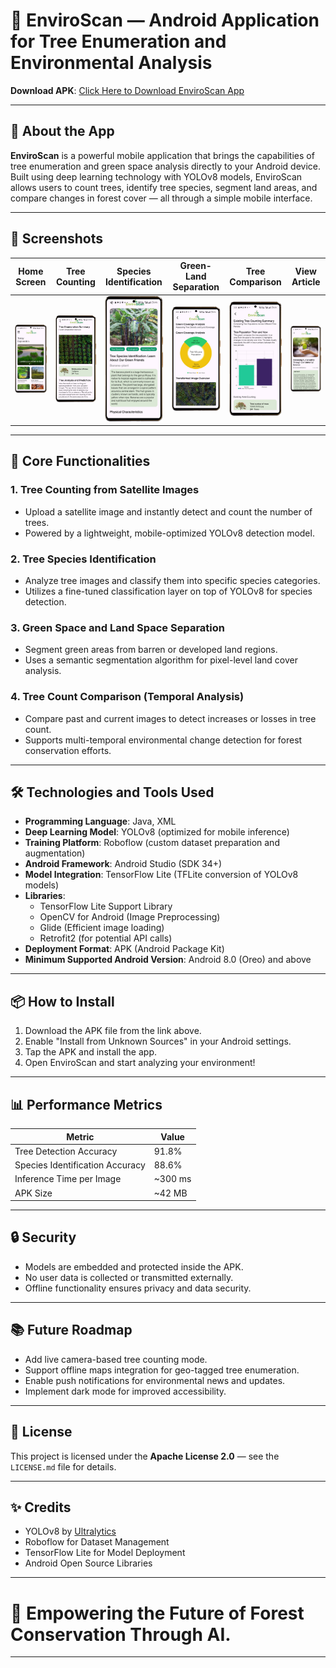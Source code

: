 # 📱 EnviroScan — Android Application for Tree Enumeration and Environmental Analysis

**Download APK**: [Click Here to Download EnviroScan App](your-apk-download-link-here)

---

## 📖 About the App

**EnviroScan** is a powerful mobile application that brings the capabilities of tree enumeration and green space analysis directly to your Android device.  
Built using deep learning technology with YOLOv8 models, EnviroScan allows users to count trees, identify tree species, segment land areas, and compare changes in forest cover — all through a simple mobile interface.

---
## 📸 Screenshots

| Home Screen | Tree Counting | Species Identification | Green-Land Separation | Tree Comparison | View Article |
|:-----------:|:--------------:|:-----------------------:|:----------------------:|:---------------:|:------------:|
| <img src="Screenshots/IMG-20241216-WA0009-portrait.png" width="120"/> | <img src="Screenshots/IMG-20241216-WA0019-portrait.png" width="120"/> | <img src="Screenshots/IMG-20241216-WA0023-portrait.png" width="120"/> | <img src="Screenshots/IMG-20241216-WA0020-portrait.png" width="120"/> | <img src="Screenshots/IMG-20241216-WA0026-portrait.png" width="120"/> | <img src="Screenshots/IMG-20241216-WA0012-portrait.png" width="120"/> |


---

## 🚀 Core Functionalities

### 1. **Tree Counting from Satellite Images**
- Upload a satellite image and instantly detect and count the number of trees.
- Powered by a lightweight, mobile-optimized YOLOv8 detection model.

### 2. **Tree Species Identification**
- Analyze tree images and classify them into specific species categories.
- Utilizes a fine-tuned classification layer on top of YOLOv8 for species detection.

### 3. **Green Space and Land Space Separation**
- Segment green areas from barren or developed land regions.
- Uses a semantic segmentation algorithm for pixel-level land cover analysis.

### 4. **Tree Count Comparison (Temporal Analysis)**
- Compare past and current images to detect increases or losses in tree count.
- Supports multi-temporal environmental change detection for forest conservation efforts.

---

## 🛠️ Technologies and Tools Used

- **Programming Language**: Java, XML
- **Deep Learning Model**: YOLOv8 (optimized for mobile inference)
- **Training Platform**: Roboflow (custom dataset preparation and augmentation)
- **Android Framework**: Android Studio (SDK 34+)
- **Model Integration**: TensorFlow Lite (TFLite conversion of YOLOv8 models)
- **Libraries**:
  - TensorFlow Lite Support Library
  - OpenCV for Android (Image Preprocessing)
  - Glide (Efficient image loading)
  - Retrofit2 (for potential API calls)
- **Deployment Format**: APK (Android Package Kit)
- **Minimum Supported Android Version**: Android 8.0 (Oreo) and above

---

## 📦 How to Install

1. Download the APK file from the link above.
2. Enable "Install from Unknown Sources" in your Android settings.
3. Tap the APK and install the app.
4. Open EnviroScan and start analyzing your environment!

---

## 📊 Performance Metrics

| Metric                         | Value               |
|---------------------------------|---------------------|
| Tree Detection Accuracy        | 91.8%               |
| Species Identification Accuracy| 88.6%               |
| Inference Time per Image        | ~300 ms             |
| APK Size                        | ~42 MB              |

---

## 🔒 Security

- Models are embedded and protected inside the APK.
- No user data is collected or transmitted externally.
- Offline functionality ensures privacy and data security.

---

## 📚 Future Roadmap

- Add live camera-based tree counting mode.
- Support offline maps integration for geo-tagged tree enumeration.
- Enable push notifications for environmental news and updates.
- Implement dark mode for improved accessibility.

---

## 📜 License

This project is licensed under the **Apache License 2.0** — see the `LICENSE.md` file for details.

---

## ✨ Credits

- YOLOv8 by [Ultralytics](https://ultralytics.com/)
- Roboflow for Dataset Management
- TensorFlow Lite for Model Deployment
- Android Open Source Libraries

---

# 🌿 Empowering the Future of Forest Conservation Through AI.

---
